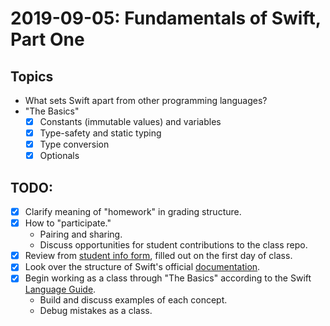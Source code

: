 # 2019-09-05: Fundamentals of Swift, Part One

## Topics

- What sets Swift apart from other programming languages?
- "The Basics"
  - [x] Constants (immutable values) and variables
  - [x] Type-safety and static typing
  - [x] Type conversion
  - [x] Optionals

## TODO:

- [x] Clarify meaning of "homework" in grading structure.
- [x] How to "participate."
  - Pairing and sharing.
  - Discuss opportunities for student contributions to the class repo.
- [x] Review from [student info form](https://docs.google.com/forms/d/e/1FAIpQLScbOAJ8GaBlZV1_K7RX_7AXMeN0_r5s1TWuC0HmgJDNKrlkGg/viewform?usp=sf_link), filled out on the first day of class.
- [x] Look over the structure of Swift's official [documentation](https://swift.org/documentation).
- [x] Begin working as a class through "The Basics" according to the Swift [Language Guide](https://docs.swift.org/swift-book/LanguageGuide/TheBasics.html).
  - Build and discuss examples of each concept.
  - Debug mistakes as a class.
